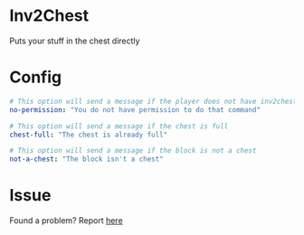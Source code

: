 # Inv2Chest
Puts your stuff in the chest directly

# Config
```yaml
# This option will send a message if the player does not have inv2chest.command permission
no-permission: "You do not have permission to do that command"

# This option will send a message if the chest is full
chest-full: "The chest is already full"

# This option will send a message if the block is not a chest
not-a-chest: "The block isn't a chest"
```

# Issue
Found a problem? Report [here](https://github.com/AraaCuteUwU/Inv2Chest/issues)
